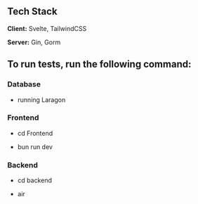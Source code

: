 
## Tech Stack

**Client:** Svelte, TailwindCSS

**Server:** Gin, Gorm
###
## To run tests, run the following command:
### Database
- running Laragon

### Frontend

  + cd Frontend

  + bun run dev

### Backend
  - cd backend

  - air



